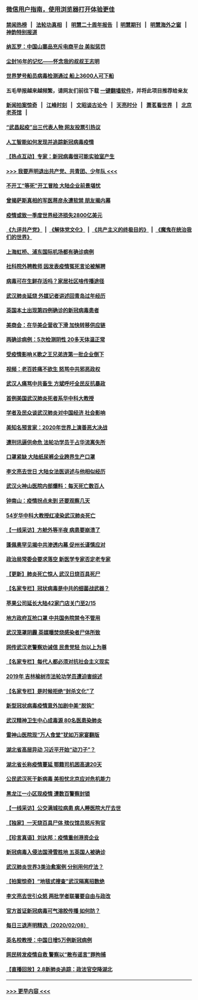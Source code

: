 ### [微信用户指南，使用浏览器打开体验更佳](https://github.com/gfw-breaker/banned-news1/blob/master/indexes/wechat-guide.md?t=0)
#### [禁闻热榜](热点新闻.md?t=0)  &nbsp;&nbsp;|&nbsp;&nbsp; [法轮功真相](https://github.com/gfw-breaker/truth/blob/master/README.md?t=0) &nbsp;&nbsp;|&nbsp;&nbsp; [明慧二十周年报告](https://github.com/gfw-breaker/mh-reports/blob/master/README.md?t=0) &nbsp;&nbsp;|&nbsp;&nbsp;[明慧期刊](https://github.com/gfw-breaker/mh-qikan) &nbsp;&nbsp;|&nbsp;&nbsp; [明慧海外之窗](https://github.com/gfw-breaker/mh-news/blob/master/README.md?t=0) &nbsp;&nbsp;|&nbsp;&nbsp; [神韵特别报道](https://github.com/gfw-breaker/mh-news/blob/master/shenyun.md?t=0)
#### [纳瓦罗：中国山寨品充斥电商平台 美拟惩罚](../pages/nsc413/n11856440.md?t=02100644) 
#### [尘封16年的记忆——怀念我的叔叔王志明](../pages/nsc413/n11856459.md?t=02100644) 
#### [世界梦号船员病毒检测通过 船上3600人可下船](../pages/nsc413/n11856520.md?t=02100644) 
#### 五毛举报越来越频繁，请网友们前往下载 [一键翻墙软件](https://github.com/gfw-breaker/ssr-accounts)，并将此项目推荐给亲友
#### [新闻拍案惊奇](https://github.com/gfw-breaker/banned-news1/blob/master/pages/link4.md) &nbsp;&nbsp;|&nbsp;&nbsp; [江峰时刻](https://github.com/gfw-breaker/banned-news1/blob/master/pages/link4.md) &nbsp;&nbsp;|&nbsp;&nbsp; [文昭谈古论今](https://github.com/gfw-breaker/banned-news1/blob/master/pages/link4.md) &nbsp;&nbsp;|&nbsp;&nbsp; [天亮时分](https://github.com/gfw-breaker/banned-news1/blob/master/pages/link4.md) &nbsp;&nbsp;|&nbsp;&nbsp; [萧茗看世界](https://github.com/gfw-breaker/banned-news1/blob/master/pages/link4.md) &nbsp;&nbsp;|&nbsp;&nbsp; [北京老茶馆](https://github.com/gfw-breaker/banned-news1/blob/master/pages/link4.md) &nbsp;&nbsp;|&nbsp;&nbsp; 
#### [“武昌起疫”出三代表人物 网友投票引热议](../pages/nsc413/n11856402.md?t=02100644) 
#### [人工智能如何发现并追踪新冠病毒疫情](../pages/nsc413/n11856398.md?t=02100644) 
#### [【热点互动】专家：新冠病毒很可能实验室产生](../pages/nsc413/n11856378.md?t=02100644) 
#### [>>> 我要声明退出共产党、共青团、少年队 <<<](https://github.com/begood0513/goodnews/blob/master/quit/letter.md) 
#### [不开工“等死”开工冒险 大陆企业前景堪忧](../pages/nsc413/n11856312.md?t=02100644) 
#### [曾揭萨斯真相的军医蒋彦永遭软禁 朋友揭内幕](../pages/nsc413/n11856342.md?t=02100644) 
#### [疫情或致一季度世界经济损失2800亿美元](../pages/nsc413/n11855639.md?t=02100644) 
#### [《九评共产党》](https://github.com/begood0513/9ping.md/blob/master/README.md) &nbsp;|&nbsp; [《解体党文化》](../../../../jtdwh.md/blob/master/README.md)  &nbsp;|&nbsp; [《共产主义的终极目的》](../../../../gczydzjmd.md/blob/master/README.md) &nbsp;|&nbsp; [《魔鬼在统治我们的世界》](../../../../mgztzwmdsj.md/blob/master/README.md) 
#### [上海虹桥、浦东国际机场都有确诊病例](../pages/nsc413/n11856262.md?t=02100644) 
#### [社科院外聘教师 因发表疫情冤死言论被解聘](../pages/nsc413/n11856129.md?t=02100644) 
#### [病毒可在生鲜存活吗？家居社区啥传播途径](../pages/nsc413/n11856279.md?t=02100644) 
#### [武汉肺炎延烧 外媒记者讲述回青岛过年经历](../pages/nsc413/n11856159.md?t=02100644) 
#### [英国本土出现第四例确诊的新冠病毒患者](../pages/nsc413/n11855930.md?t=02100644) 
#### [美商会：在华美企营收下滑 加快转移供应链](../pages/nsc413/n11855334.md?t=02100644) 
#### [两确诊病例：5次检测阴性 20多天体温正常](../pages/nsc413/n11855576.md?t=02100644) 
#### [受疫情影响 K歌之王兄弟连第一批企业倒下](../pages/nsc413/n11855001.md?t=02100644) 
#### [视频：老百姓痛不欲生 怒骂中共邪恶政权](../pages/nsc413/n11855080.md?t=02100644) 
#### [武汉人痛骂中共畜生 方斌呼吁全民反抗暴政](../pages/nsc413/n11855386.md?t=02100644) 
#### [首例美国武汉肺炎死者系华中科大教授](../pages/nsc413/n11855500.md?t=02100644) 
#### [学者及民众谈武汉肺炎对中国经济 社会影响](../pages/nsc413/n11855475.md?t=02100644) 
#### [美知名预言家：2020年世界上演善恶大决战](../pages/nsc413/n11855418.md?t=02100644) 
#### [遭刑讯逼供命危 法轮功学员于占华流离失所](../pages/nsc413/n11853979.md?t=02100644) 
#### [口罩紧缺 大陆纸尿裤企业跨界生产口罩](../pages/nsc413/n11854879.md?t=02100644) 
#### [李文亮去世日 大陆女法医讲述与他相似经历](../pages/nsc413/n11855213.md?t=02100644) 
#### [武汉火神山医院内部爆料：每天死亡数百人](../pages/nsc413/n11855017.md?t=02100644) 
#### [钟南山：疫情拐点未到 还要观察几天](../pages/nsc413/n11854504.md?t=02100644) 
#### [54岁华中科大教授红凌染武汉肺炎死亡](../pages/nsc413/n11854889.md?t=02100644) 
#### [【一线采访】方舱外等半夜 病患要崩溃了](../pages/nsc413/n11854786.md?t=02100644) 
#### [蓬佩奥罕见揭中共渗透内幕 促州长谨慎应对](../pages/nsc413/n11854685.md?t=02100644) 
#### [政治局常委会要求落空 新医学专家否定老专家](../pages/nsc413/n11852540.md?t=02100644) 
#### [【更新】肺炎死亡惊人 武汉日烧百具死尸](../pages/nsc413/n11801312.md?t=02100644) 
#### [【名家专栏】冠状病毒是中共的细菌战武器？](../pages/nsc413/n11854546.md?t=02100644) 
#### [苹果公司延长大陆42家门店关门至2/15](../pages/nsc413/n11854605.md?t=02100644) 
#### [地方政府互抢口罩 中共国务院禁令不管用](../pages/nsc413/n11854459.md?t=02100644) 
#### [武汉笼罩阴霾 英媒曝焚烧感染者尸体所致](../pages/nsc413/n11854482.md?t=02100644) 
#### [网传武汉老警察劝诫信 民贵党轻 勿以上为尊](../pages/nsc413/n11854494.md?t=02100644) 
#### [【名家专栏】每代人都必须对抗社会主义现实](../pages/nsc413/n11831412.md?t=02100644) 
#### [2019年 吉林榆树市法轮功学员遭迫害综述](../pages/nsc413/n11849574.md?t=02100644) 
#### [【名家专栏】是时候拒绝“封杀文化”了](../pages/nsc413/n11814093.md?t=02100644) 
#### [新型冠状病毒疫情意外加剧中美“脱钩”](../pages/nsc413/n11854475.md?t=02100644) 
#### [武汉精神卫生中心成毒源 80名医患染肺炎](../pages/nsc413/n11854415.md?t=02100644) 
#### [雷神山医院现“万人食堂”犹如万家宴翻版](../pages/nsc413/n11854454.md?t=02100644) 
#### [湖北省高层异动 习近平开始“动刀子”？](../pages/nsc413/n11854313.md?t=02100644) 
#### [湖北省长称疫情蔓延 鄂籍司机困高速20天](../pages/nsc413/n11854382.md?t=02100644) 
#### [公民武汉死于新病毒 美担忧北京应对危机能力](../pages/nsc413/n11854331.md?t=02100644) 
#### [黑龙江一小区现疫情 遭数百警察封锁](../pages/nsc413/n11854347.md?t=02100644) 
#### [【一线采访】公交满城拉病患 病人睡医院大厅去世](../pages/nsc413/n11854322.md?t=02100644) 
#### [【独家】一天烧百具尸体 殡仪馆员怒斥狗官](../pages/nsc413/n11853323.md?t=02100644) 
#### [【珍言真语】刘达邦：疫情重创港资企业](../pages/nsc413/n11854274.md?t=02100644) 
#### [新冠病毒入侵法国滑雪胜地 五英国人被确诊](../pages/nsc413/n11854307.md?t=02100644) 
#### [武汉肺炎世界3类治愈案例 分别用何疗法？](../pages/nsc413/n11854231.md?t=02100644) 
#### [【拍案惊奇】“地毯式搜查”武汉隔离招数绝](../pages/nsc413/n11853334.md?t=02100644) 
#### [李文亮去世引众怒 两批学者联署要自由与政改](../pages/nsc413/n11854100.md?t=02100644) 
#### [官方首证新冠病毒可气溶胶传播 如何防？](../pages/nsc413/n11854210.md?t=02100644) 
#### [每日三退声明精选（2020/02/08）](../pages/nsc413/n11854227.md?t=02100644) 
#### [英名校教授：中国日增5万例新冠病例](../pages/nsc413/n11854174.md?t=02100644) 
#### [网民转发疫情自救 警察以“散布谣言”罪拘捕](../pages/nsc413/n11854110.md?t=02100644) 
#### [【直播回放】2.8新肺炎追踪：政法官空降湖北](../pages/nsc413/n11854028.md?t=02100644) 

----
#### [ >>> 更早内容 <<< ](../indexes/nsc413-earlier.md)
